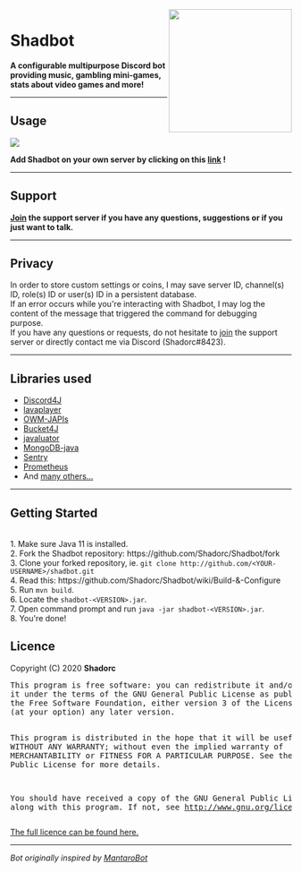 <!DOCTYPE html>
<html>
<body>
    <a href="https://discordapp.com/oauth2/authorize?client_id=331146243596091403&scope=bot&permissions=271674454">
        <img align="right" src="https://i.imgur.com/ab9PUtE.png" height="220" width="220">
    </a>
    <h1>Shadbot</h1>
    <p><b>A configurable multipurpose Discord bot providing music, gambling mini-games, stats about video games and more!</b></p>
    <hr>
    <h2>Usage</h2>
    <a href="https://discordbots.org/bot/331146243596091403">
        <img src="https://discordbots.org/api/widget/331146243596091403.svg">
    </a>
    <p><b>Add Shadbot on your own server by clicking on this <a href="https://discordapp.com/oauth2/authorize?client_id=331146243596091403&scope=bot&permissions=271674454">link</a> !</b></p>
    <hr>
    <h2>Support</h2>
    <p><b><a href="https://discord.gg/CKnV4ff">Join</a> the support server if you have any questions, suggestions or if you just want to talk.</b></p>
    <hr>
    <h2>Privacy</h2>
    In order to store custom settings or coins, I may save server ID, channel(s) ID, role(s) ID or user(s) ID in a persistent database. 
    <br>If an error occurs while you're interacting with Shadbot, I may log the content of the message that triggered the command for debugging purpose.
    <br>If you have any questions or requests, do not hesitate to <a href="https://discord.gg/CKnV4ff">join</a> the support server or directly contact me via Discord (Shadorc#8423).
    <hr>
    <h2>Libraries used</h2>
    <ul>
        <li><a href="https://github.com/Discord4J/Discord4J">Discord4J</a>
        <li><a href="https://github.com/sedmelluq/lavaplayer">lavaplayer</a>
        <li><a href="https://bitbucket.org/aksinghnet/owm-japis">OWM-JAPIs</a>
        <li><a href="https://github.com/vladimir-bukhtoyarov/bucket4j">Bucket4J</a>
        <li><a href="http://javaluator.sourceforge.net/en/home/">javaluator</a>
        <li><a href="https://github.com/mongodb/mongo-java-driver">MongoDB-java</a>
        <li><a href="https://github.com/getsentry/sentry-java">Sentry</a></li>
        <li><a href="https://github.com/prometheus/client_java">Prometheus</a></li>
        <li>And <a href="pom.xml">many others...</a></li>
    </ul>
    <hr>
    <h2>Getting Started</h2>
    <br>1. Make sure Java 11 is installed.
    <br>2. Fork the Shadbot repository: https://github.com/Shadorc/Shadbot/fork
    <br>3. Clone your forked repository, ie. <code>git clone http://github.com/&lt;YOUR-USERNAME&gt;/shadbot.git</code>
    <br>4. Read this: https://github.com/Shadorc/Shadbot/wiki/Build-&-Configure
    <br>5. Run <code>mvn build</code>.
    <br>6. Locate the <code>shadbot-&lt;VERSION&gt;.jar</code>.  
    <br>7. Open command prompt and run <code>java -jar shadbot-&lt;VERSION&gt;.jar</code>.
    <br>8. You're done!
    <h2>Licence</h2>
    <p>Copyright (C) 2020 <b>Shadorc</b>
        <pre>
This program is free software: you can redistribute it and/or modify
it under the terms of the GNU General Public License as published by
the Free Software Foundation, either version 3 of the License, or
(at your option) any later version.

This program is distributed in the hope that it will be useful,
but WITHOUT ANY WARRANTY; without even the implied warranty of
MERCHANTABILITY or FITNESS FOR A PARTICULAR PURPOSE.  See the
GNU General Public License for more details.

You should have received a copy of the GNU General Public License
along with this program.  If not, see http://www.gnu.org/licenses/
        </pre>
        <a href="https://github.com/Shadorc/Shadbot/blob/master/LICENSE">The full licence can be found here.</a>
        <hr>
        <p><i>Bot originally inspired by <a href="https://github.com/Mantaro/MantaroBot">MantaroBot</i></a>
</body>
</html>
